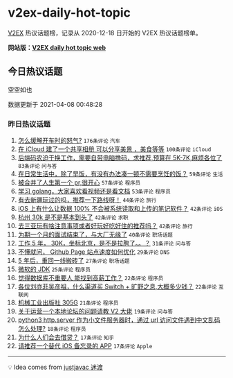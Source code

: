 # v2ex-daily-hot-topic

[V2EX](https://www.v2ex.com/) 热议话题榜，记录从 2020-12-18 日开始的 V2EX 热议话题榜单。

**网站版：[V2EX daily hot topic web](https://boojack.github.io/v2ex-daily-hot-topic-web/)**

## 今日热议话题

<!-- TODAY BEGIN -->

空空如也

数据更新于 2021-04-08 00:48:28

<!-- TODAY END -->

### 昨日热议话题

<!-- YESTERDAY BEGIN -->

1. [怎么缓解开车时的怒气?](https://www.v2ex.com/t/768549) `176条评论` `汽车`
1. [在 iCloud 建了一个共享相册 可以分享美景 ，美食等等](https://www.v2ex.com/t/768780) `100条评论` `iCloud`
1. [后端码农迫于换工作，需要自带电脑撸码，求推荐,预算在 5K-7K,麻烦各位了](https://www.v2ex.com/t/768560) `83条评论` `问与答`
1. [在日常生活中，除了早饭，有没有办法凑一顿不需要烹饪的饭？](https://www.v2ex.com/t/768721) `59条评论` `生活`
1. [被合并了人生第一个 pr,很开心](https://www.v2ex.com/t/768587) `57条评论` `程序员`
1. [学习 golang，大家喜欢看视频还是看文档](https://www.v2ex.com/t/768566) `53条评论` `程序员`
1. [有去新疆玩过的吗，推荐一下路线呀！](https://www.v2ex.com/t/768729) `44条评论` `旅行`
1. [iOS 上有什么让数据 100% 不会被系统读取和上传的笔记软件？](https://www.v2ex.com/t/768799) `42条评论` `iOS`
1. [杭州 30k 是不是基本到头了](https://www.v2ex.com/t/768569) `42条评论` `求职`
1. [去三亚玩有啥注意事项或者好玩好吃好住的推荐吗？](https://www.v2ex.com/t/768685) `42条评论` `旅行`
1. [为期一个月的面试结束了，与大厂无缘了](https://www.v2ex.com/t/768638) `40条评论` `职场话题`
1. [工作 5 年， 30K，坐标北京，是不是拉胯了。。？](https://www.v2ex.com/t/768623) `31条评论` `问与答`
1. [不懂就问， Github Page 站点速度如何优化](https://www.v2ex.com/t/768823) `29条评论` `DNS`
1. [5 年后，重回一线搬砖了](https://www.v2ex.com/t/768794) `27条评论` `职场话题`
1. [微软的 JDK](https://www.v2ex.com/t/768565) `25条评论` `程序员`
1. [觉得数据库不重要人 能找到高薪工作？](https://www.v2ex.com/t/768867) `22条评论` `程序员`
1. [各位刘亦菲吴彦祖，什么渠道买 Switch + 旷野之息,大概多少钱？](https://www.v2ex.com/t/768791) `22条评论` `互联网`
1. [机械工业出版社 305G](https://www.v2ex.com/t/768558) `21条评论` `程序员`
1. [关于运营一个本地论坛的问题请教 V2 大佬](https://www.v2ex.com/t/768680) `19条评论` `问与答`
1. [python3 http.server 作为小文件服务器时，通过 url 访问文件遇到中文乱码怎么处理?](https://www.v2ex.com/t/768671) `18条评论` `程序员`
1. [为什么人们会去借贷？](https://www.v2ex.com/t/768756) `17条评论` `知乎`
1. [请推荐一个替代 iOS 备忘录的 APP](https://www.v2ex.com/t/768706) `17条评论` `Apple`

<!-- YESTERDAY END -->

---

💡 Idea comes from [justjavac 迷渡](https://github.com/justjavac/)
